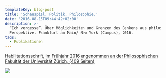 ```yaml
---
templateKey: blog-post
title: 'Schauspiel, Politik, Philosophie.'
date: '2016-08-16T09:44:42+02:00'
description: >-
  “Ich vergesse”. Über Möglichkeiten und Grenzen des Denkens aus philosophischer
  Perspektive. Frankfurt am Main/ New York (Campus), 2016.
tags:
  - Publikationen
---
```

[Habilitationsschrift, im Frühjahr 2016 angenommen an der Philosophischen Fakultät der Universität Zürich, (409 Seiten)](https://google.ch)

![](/img/chemex.jpg)
